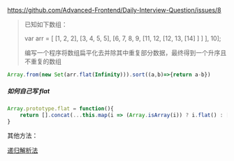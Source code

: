  https://github.com/Advanced-Frontend/Daily-Interview-Question/issues/8 

> 已知如下数组：
>
> var arr = [ [1, 2, 2], [3, 4, 5, 5], [6, 7, 8, 9, [11, 12, [12, 13, [14] ] ] ], 10];
>
> 编写一个程序将数组扁平化去并除其中重复部分数据，最终得到一个升序且不重复的数组

```js
Array.from(new Set(arr.flat(Infinity))).sort((a,b)=>{return a-b})
```

##### 如何自己写 flat

```js
Array.prototype.flat = function(){
    return [].concat(...this.map(i => (Array.isArray(i)) ? i.flat() : [i]))
}
```

其他方法：

[递归解析法](https://github.com/Advanced-Frontend/Daily-Interview-Question/issues/8#issuecomment-463072047)

